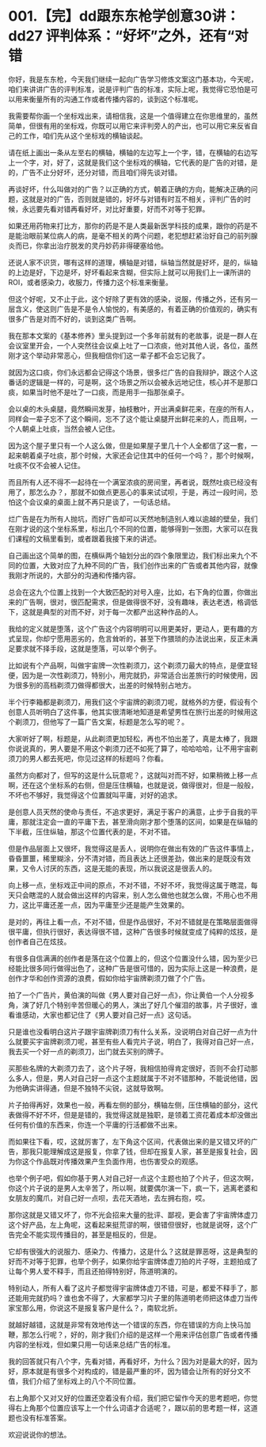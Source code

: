 # 001.【完】dd跟东东枪学创意30讲：dd27 评判体系：“好坏”之外，还有“对错

你好，我是东东枪，今天我们继续一起向广告学习修炼文案这门基本功，今天呢，咱们来讲讲广告的评判标准，说是评判广告的标准，实际上呢，我觉得它恐怕是可以用来衡量所有的沟通工作或者传播内容的，谈到这个标准呢。

我需要帮你画一个坐标戏出来，请相信我，这是一个值得建立在你思维里的，虽然简单，但很有用的坐标戏，你既可以用它来评判旁人的产出，也可以用它来反省自己的工作，咱们先从这个坐标戏的横轴谈起。

请在纸上画出一条从左至右的横轴，横轴的左边写上一个字，错，在横轴的右边写上一个字，对，好了，这就是我们这个坐标戏的横轴，它代表的是广告的对错，是的，广告不止分好坏，还分对错，而且咱们得先谈对错。

再谈好坏，什么叫做对的广告？以正确的方式，朝着正确的方向，能解决正确的问题，这就是对的广告，否则就是错的，好坏与对错有时互不相关，评判广告的时候，永远要先看对错再看好坏，对比好重要，好而不对等于犯罪。

如果还用药物来打比方，那你的药是不是人类最新医学科技的成果，跟你的药是不是能治眼前某位病人的病，是毫不相关的两个问题，老犯想赶紧治好自己的前列腺炎而已，你拿出治疗脱发的灵丹妙药非得硬塞给他。

还说人家不识货，哪有这样的道理，横轴是对错，纵轴当然就是好坏，是的，纵轴的上边是好，下边是坏，好坏看起来含糊，但实际上就可以用我们上一课所讲的ROI，或者感染力，收服力，传播力这个标准来衡量。

但这个好呢，又不止于此，这个好除了更有效的感染，说服，传播之外，还有另一层含义，使这则广告是不是令人愉悦的，有美感的，有着正确的价值观的，确实有很多广告是对而不好的，谈到这类广告啊。

我在那本文案的《基本修养》里头提到过一个多年前就有的老故事，说是一群人在会议室里开会，一个人突然往会议桌上吐了一口浓痰，他对其他人说，各位，虽然刚才这个举动非常恶心，但我相信你们这一辈子都不会忘记我了。

就因为这口痰，你们永远都会记得这个场景，很多烂广告的自我辩护，跟这个人这番话的逻辑是一样的，可是啊，这个场景之所以会被永远地记住，核心并不是那口痰，如果当时他不是吐了一口痰，而是用手一指那张桌子。

会以桌的木头桌腿，竟然瞬间发芽，抽枝散叶，开出满桌鲜花来，在座的所有人，同样会一辈子忘不了这个瞬间，忘不了这个能让桌腿开出鲜花来的人，而且啊，一个人朝桌上吐痰，当然会被人记住。

因为这个屋子里只有一个人这么做，但是如果屋子里几十个人全都信了这一套，一起来朝着桌子吐痰，那个时候，大家还会记住其中的任何一个吗？，那个时候啊，吐痰不仅不会被人记住。

而且所有人还不得不一起待在一个满室浓痰的房间里，再者说，既然吐痰已经没有用了，那怎么办？，那就不如做点更恶心的事来试试呗，于是，再过一段时间，恐怕这个会议桌的桌面上就不再只是谈了，一句话总结。

烂广告是在为所有人抛坑，而好广告却可以天然地制造别人难以逾越的壁垒，我们在刚才说的这个坐标系里，标出几个不同的位置，能够得到一张图，大家可以在我们课程的文稿里看到，或者跟着我接下来的讲述。

自己画出这个简单的图，在横纵两个轴划分出的四个象限里边，我们标出来九个不同的位置，大致对应了九种不同的广告，我们创作出来的广告或者其他内容，就像我刚才所说的，大部分的沟通和传播内容。

总会在这九个位置上找到一个大致匹配的对号入座，比如，右下角的位置，你做出来的广告啊，很对，很匹配需求，但是做得很不好，没有趣味，表达老透，格调低下，这就是典型的对而不好，对于每一次都产出这种作品的人。

我给的定义就是堕落，这个广告这个内容明明可以用更美好，更动人，更有趣的方式呈现，你却宁愿用恶劣的，危言耸听的，甚至下作猥琐的办法说出来，反正未满足要求就不择手段，这就是堕落，可以举个例子。

比如说有个产品啊，叫做宇宙牌一次性剃须刀，这个剃须刀最大的特点，是便宜轻便，因为是一次性剃须刀，特别小，用完就扔，非常适合出差旅行的时候使用，因为很多别的高档剃须刀做得都很大，出差的时候特别占地方。

半个行李箱都是剃须刀，用我们这个宇宙牌的剃须刀呢，就格外的方便，假设有个创意人员听明白了这件事，他其实很清晰地知道是希望男性在旅行出差的时候用这个剃须刀，但他写了一篇广告文案，标题是怎么写的呢？。

大家听好了啊，标题是，从此剃须更加轻松，再也不怕出差了，真是太棒了，我跟你说说真的，男人要是不用这个剃须刀还不如死了算了，哈哈哈哈，让不用宇宙剃须刀的男人都去死吧，你见过这样的标题吗？你看。

虽然方向都对了，但写的这是什么玩意呢？，这就叫对而不好，如果稍微上移一点啊，还在这个坐标系的右侧，但是压住横轴，也就是说，做得很对，但是一般般，不坏也不够好，我觉得这个位置就叫平庸，对好的追求。

是创意人员天然的使命与责任，不追求更好，满足于客户的满意，止步于自我的平庸，那就注定会一直的平庸下去，甚至滑向刚才那个堕落的区间，如果是在纵轴的下半截，压住纵轴，那这个位置代表的是，不对不错。

但是作品层面上又很坏，我觉得这是丢人，说明你在做出有效的广告这件事情上，昏昏噩噩，稀里糊涂，分不清对错，而且表达上还很差劲，做出来的是既没有效果，又令人讨厌的东西，这是无能的表现，所以我说这是很丢人的。

向上移一点，坐标戏正中间的原点，不对不错，不好不坏，我觉得这属于瞎混，每天只会瞎混的人就会做出这样的内容来，别人怎么做他也就怎么做，不用心也不用力，这比平庸还差一点，因为平庸至少还是能产生效果的。

是对的，再往上看一点，不对不错，但是作品很好，不对不错就是在策略层面做得很平庸，但执行很好，表达得很不错，这种广告很多时候就变成了纯粹的炫技，是创作者自己在炫技。

有很多自信满满的创作者是落在这个位置上的，但这个位置没什么错，因为至少已经能比很多同行做得出色了，这种广告是很可惜的，因为实际上这是一种浪费，是创作才华和创作资源的浪费，假如你给宇宙牌剃须刀做了个广告。

拍了一个广告片，黄伯演的叫做《男人要对自己好一点》，你让黄伯一个人分视多角，演了好几个特别辛苦但暖心的男人，演出了好几个催泪的故事，片子很好，谁看谁感动，大家也都记住了《男人要对自己好一点》这句话。

只是谁也没看明白这片子跟宇宙牌剃须刀有什么关系，没说明白对自己好一点为什么就要买宇宙牌剃须刀呢，甚至有些人看完片子说，明白了，我得对自己好一点，我去买一个好一点的剃须刀，出门就去买别的牌子。

买那些名牌的大剃须刀去了，这个片子呀，我相信拍得肯定很好，否则不会打动那么多人，但是，男人对自己好一点这个主题就属于不对不错那种，不能说他错，因为他确实讲得通，但是不独特不尖锐，这就导致啊。

片子拍得再好，效果也一般，再看左侧的部分，横轴左侧，压住横轴的部分，这代表做得不好不坏，但是是错的，我觉得这就是独职，是领着工资花着成本却没做出任何有价值的东西来，你连一个平庸的行活都做不出来。

而如果往下看，哎，这就厉害了，左下角这个区间，代表做出来的是又错又坏的广告，那我只能理解成这是报复，你拿了钱，但却在报复人家，甚至是报复社会，因为你这个作品既对传播效果产生负面作用，也伤害受众的观感。

也举个例子吧，假如你基于男人对自己好一点这个主题也拍了个片子，但这次啊，你这个片子说的是男人太辛苦了，所以啊，就要偶尔演一下，疯一下，逃离老婆和女朋友的魔爪，对自己好一点呗，去花天酒地，去左拥右抱，哎。

那你这就是又错又坏了，你不光会招来大量的批评、鄙视，更会害了宇宙牌体虚刀这个好产品，左上角呢，这看起来挺荒谬的啊，很错但很好，也就是说呀，这个广告完全不能实现传播目的，甚至是相反的，但是。

它却有很强大的说服力、感染力、传播力，这是什么？这就是罪恶呀，这是典型的好而不对等于犯罪，也举个例子，如果你给宇宙牌体虚刀拍的片子呀，主题拍成了让每个男人爱不释手，而且还拍得特别好，陈道明演的。

特别动人，所有人看了这片子都觉得宇宙牌体虚刀不错，可是，都爱不释手了，那还能用完就扔吗？谁也舍不得了，大家都学习片子里的陈道明老师把这体虚刀当传家宝那么用，你说这不是报复客户是什么？，南软北折。

就越好越错，这就是非常有效地传达一个错误的东西，你在错误的方向上快马加鞭，那怎么行呢？，好的，刚才我们介绍的是这样一个用来评估创意广告或者传播内容的坐标戏，但如果只用一句话来总结广告的标准。

我的回答就只有八个字，先看对错，再看好坏，为什么？因为对是最大的好，因为好，原本就是有很多个对构成的，错是最严重的坏，因为错会让所有的好分文不值，我们介绍了坐标戏上的八个不同位置。

右上角那个又对又好的位置还空着没有介绍，我们把它留作今天的思考题吧，你觉得右上角那个位置应该写上一个什么词语才合适呢？，跟以前的思考题一样，这道题也没有标准答案。

欢迎说说你的想法。
